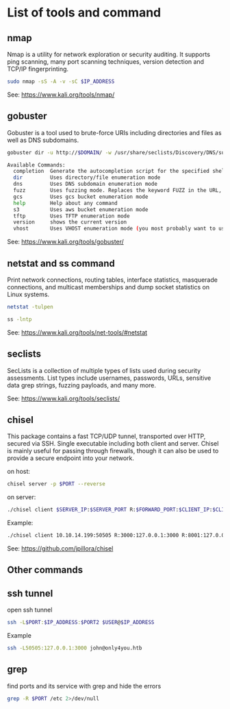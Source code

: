 # List of tools and command

## nmap
Nmap is a utility for network exploration or security auditing. It supports ping scanning, many port scanning techniques, version detection and TCP/IP fingerprinting.

```bash
sudo nmap -sS -A -v -sC $IP_ADDRESS
```

See: https://www.kali.org/tools/nmap/

## gobuster
Gobuster is a tool used to brute-force URIs including directories and files as well as DNS subdomains.

```bash
gobuster dir -u http://$DOMAIN/ -w /usr/share/seclists/Discovery/DNS/subdomains-top1million-5000.txt -k --append-domain
```

```bash
Available Commands:
  completion  Generate the autocompletion script for the specified shell
  dir         Uses directory/file enumeration mode
  dns         Uses DNS subdomain enumeration mode
  fuzz        Uses fuzzing mode. Replaces the keyword FUZZ in the URL, Headers and the request body
  gcs         Uses gcs bucket enumeration mode
  help        Help about any command
  s3          Uses aws bucket enumeration mode
  tftp        Uses TFTP enumeration mode
  version     shows the current version
  vhost       Uses VHOST enumeration mode (you most probably want to use the IP address as the URL parameter)
```

See: https://www.kali.org/tools/gobuster/

## netstat and ss command
Print network connections, routing tables, interface statistics, masquerade connections, and multicast memberships and dump socket statistics on Linux systems.

```bash
netstat -tulpen
```
```bash
ss -lntp
```

See: https://www.kali.org/tools/net-tools/#netstat


## seclists
SecLists is a collection of multiple types of lists used during security assessments. List types include usernames, passwords, URLs, sensitive data grep strings, fuzzing payloads, and many more.

See: https://www.kali.org/tools/seclists/

## chisel
This package contains a fast TCP/UDP tunnel, transported over HTTP, secured via SSH. Single executable including both client and server. Chisel is mainly useful for passing through firewalls, though it can also be used to provide a secure endpoint into your network.

on host:
```bash
chisel server -p $PORT --reverse
```
on server:
```bash
./chisel client $SERVER_IP:$SERVER_PORT R:$FORWARD_PORT:$CLIENT_IP:$CLIENT_PORT R:$CLIENT_PORT2:$CLIENT_IP2:$FORWARD_PORT2
```	
Example:
```bash
./chisel client 10.10.14.199:50505 R:3000:127.0.0.1:3000 R:8001:127.0.0.1:8001
```

See: https://github.com/jpillora/chisel

## Other commands
## ssh tunnel
open ssh tunnel
```bash
ssh -L$PORT:$IP_ADDRESS:$PORT2 $USER@$IP_ADDRESS
```

Example
```bash
ssh -L50505:127.0.0.1:3000 john@only4you.htb
```	

## grep
find ports and its service with grep and hide the errors

```bash
grep -R $PORT /etc 2>/dev/null
```
